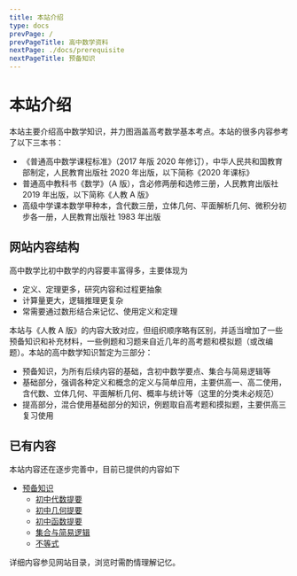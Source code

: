 ```yaml
---
title: 本站介绍
type: docs
prevPage: /
prevPageTitle: 高中数学资料
nextPage: ./docs/prerequisite
nextPageTitle: 预备知识
---
```


# 本站介绍

本站主要介绍高中数学知识，并力图涵盖高考数学基本考点。本站的很多内容参考了以下三本书：

- <span id="2020年课标"></span>《普通高中数学课程标准》（2017 年版 2020 年修订），中华人民共和国教育部制定，人民教育出版社 2020 年出版，以下简称《2020 年课标》
- <span id="人教A版"></span>普通高中教科书《数学》（A 版），含必修两册和选修三册，人民教育出版社 2019 年出版，以下简称《人教 A 版》
- <span id="甲种本"></span>高级中学课本数学甲种本，含代数三册，立体几何、平面解析几何、微积分初步各一册，人民教育出版社 1983 年出版

## 网站内容结构

高中数学比初中数学的内容要丰富得多，主要体现为

- 定义、定理更多，研究内容和过程更抽象
- 计算量更大，逻辑推理更复杂
- 常需要通过数形结合来记忆、使用定义和定理

本站与《人教 A 版》的内容大致对应，但组织顺序略有区别，并适当增加了一些预备知识和补充材料，一些例题和习题来自近几年的高考题和模拟题（或改编题）。本站的高中数学知识暂定为三部分：

- 预备知识，为所有后续内容的基础，含初中数学要点、集合与简易逻辑等
- 基础部分，强调各种定义和概念的定义与简单应用，主要供高一、高二使用，含代数、立体几何、平面解析几何、概率与统计等（这里的分类未必规范）
- 提高部分，混合使用基础部分的知识，例题取自高考题和摸拟题，主要供高三复习使用

## 已有内容

本站内容还在逐步完善中，目前已提供的内容如下

- [预备知识](/docs/prerequisite)
    - [初中代数提要](/docs/prerequisite/ms-algebra)
    - [初中几何提要](/docs/prerequisite/ms-geometry)
    - [初中函数提要](/docs/prerequisite/ms-function) 
    - [集合与简易逻辑](/docs/prerequisite/set-logic)
    - [不等式](/docs/prerequisite/inequality)
<!-- - [幂函数、指数函数、对数函数](/docs/)（待补） -->
<!-- - 三角函数 -->
<!-- - 平面向量与复数 -->
<!-- - 数列 -->
<!-- - [直线与圆](/docs/10-line-circle)（更新中） -->
<!-- - 圆锥曲线 -->
<!-- - 排列与组合 -->
<!-- - 概率与统计 -->
<!-- - 立体几何与空间向量 -->
<!-- - 导数 -->
<!-- - 提高部分 -->
<!-- - 北京高考题 (模拟题) 选解-->
<!-- - [每周一题](/posts)（待补） -->

详细内容参见网站目录，浏览时需酌情理解记忆。
<!-- 
## 对学习高中数学的建议

针对高中数学的特点，需要制定有针对性的学习策略。具体地， 

- 掌握基础知识和基本技能，理解记忆基本定义、定理、公式（最好能独立推导）
- 学解题思路
  - 能找到题中各个条件，并用到解题过程中
  - 熟悉常见题型的解法，并逐渐优化解题思路
- 会从“数”与“形”两方面考虑问题

总之，学习高中数学需要投入不少时间。 -->
